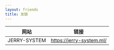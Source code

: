 ```yaml
---
layout: friends
title: 友链
---
```



| 网站          | 链接                      |
| ------------- | ------------------------- |
| JERRY-SYSTEM | https://jerry-system.ml/     |


